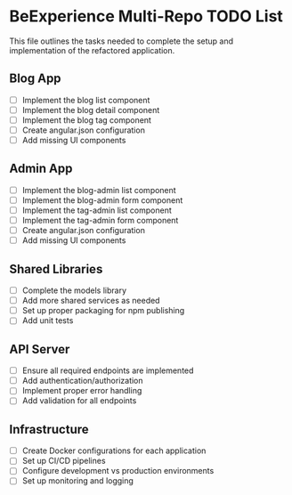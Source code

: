 # BeExperience Multi-Repo TODO List

This file outlines the tasks needed to complete the setup and implementation of the refactored application.

## Blog App

- [ ] Implement the blog list component
- [ ] Implement the blog detail component
- [ ] Implement the blog tag component
- [ ] Create angular.json configuration
- [ ] Add missing UI components

## Admin App

- [ ] Implement the blog-admin list component
- [ ] Implement the blog-admin form component
- [ ] Implement the tag-admin list component
- [ ] Implement the tag-admin form component
- [ ] Create angular.json configuration
- [ ] Add missing UI components

## Shared Libraries

- [ ] Complete the models library
- [ ] Add more shared services as needed
- [ ] Set up proper packaging for npm publishing
- [ ] Add unit tests

## API Server

- [ ] Ensure all required endpoints are implemented
- [ ] Add authentication/authorization
- [ ] Implement proper error handling
- [ ] Add validation for all endpoints

## Infrastructure

- [ ] Create Docker configurations for each application
- [ ] Set up CI/CD pipelines
- [ ] Configure development vs production environments
- [ ] Set up monitoring and logging